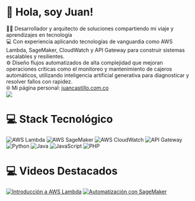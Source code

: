 # 👋 Hola, soy Juan!
👨‍💻 Desarrollador y arquitecto de soluciones compartiendo mi viaje y aprendizajes en tecnología<br/>
💻 Con experiencia aplicando tecnologías de vanguardia como AWS Lambda, SageMaker, CloudWatch y API Gateway para construir sistemas escalables y resilientes.<br/>
⚙️ Diseño flujos automatizados de alta complejidad que mejoran operaciones críticas como el monitoreo y mantenimiento de cajeros automáticos, utilizando inteligencia artificial generativa para diagnosticar y resolver fallos con rapidez.<br/>
🌐 Mi página personal: [juancastillo.com.co](https://juancastillo.com.co)<br/>
![](https://github-readme-stats.vercel.app/api?username=tu-usuario&theme=radical&hide_border=false&include_all_commits=true&count_private=true)<br/>

# 💻 Stack Tecnológico
![AWS Lambda](https://img.shields.io/badge/AWS%20Lambda-%2369A9FF.svg?style=for-the-badge&logo=amazonaws&logoColor=white)
![AWS SageMaker](https://img.shields.io/badge/AWS%20SageMaker-%23FF9900.svg?style=for-the-badge&logo=amazonaws&logoColor=white)
![AWS CloudWatch](https://img.shields.io/badge/AWS%20CloudWatch-%231F4B4E.svg?style=for-the-badge&logo=amazonaws&logoColor=white)
![API Gateway](https://img.shields.io/badge/API%20Gateway-%2385E6D5.svg?style=for-the-badge&logo=amazonaws&logoColor=white)
![Python](https://img.shields.io/badge/python-3670A0?style=for-the-badge&logo=python&logoColor=ffdd54)
![Java](https://img.shields.io/badge/java-%23ED8B00.svg?style=for-the-badge&logo=openjdk&logoColor=white)
![JavaScript](https://img.shields.io/badge/javascript-%23323330.svg?style=for-the-badge&logo=javascript&logoColor=%23F7DF1E)
![PHP](https://img.shields.io/badge/php-%23777BB4.svg?style=for-the-badge&logo=php&logoColor=white)

# 💻 Videos Destacados
[![Introducción a AWS Lambda](https://ytcards.demolab.com/?id=5y_8PJaA23&title=Introducción+a+AWS+Lambda&lang=es&timestamp=1633324800&background_color=%230d1117&title_color=%23ffffff&stats_color=%23dedede&max_title_lines=1&width=250&border_radius=5&duration=600 "Introducción a AWS Lambda")](https://youtu.be/5y_8PJaA23)
[![Automatización con SageMaker](https://ytcards.demolab.com/?id=2LpjfBO4xtg&title=Automatización+con+SageMaker&lang=es&timestamp=1633328400&background_color=%230d1117&title_color=%23ffffff&stats_color=%23dedede&max_title_lines=1&width=250&border_radius=5&duration=600 "Automatización con SageMaker")](https://youtu.be/2LpjfBO4xtg)
